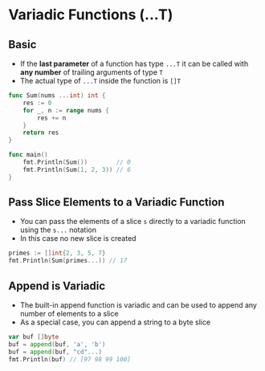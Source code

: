 # Variadic Functions (...T)

## Basic

* If the **last parameter** of a function has type `...T` it can be called with **any number** of trailing arguments of type `T`
* The actual type of `...T` inside the function is `[]T`

```go
func Sum(nums ...int) int {
    res := 0
    for _, n := range nums {
        res += n
    }
    return res
}

func main()
    fmt.Println(Sum())        // 0
    fmt.Println(Sum(1, 2, 3)) // 6
}
```

## Pass Slice Elements to a Variadic Function

* You can pass the elements of a slice `s` directly to a variadic function using the `s...` notation
* In this case no new slice is created

```go
primes := []int{2, 3, 5, 7}
fmt.Println(Sum(primes...)) // 17
```

## Append is Variadic

* The built-in append function is variadic and can be used to append any number of elements to a slice
* As a special case, you can append a string to a byte slice

```go
var buf []byte
buf = append(buf, 'a', 'b')
buf = append(buf, "cd"...)
fmt.Println(buf) // [97 98 99 100]
```
